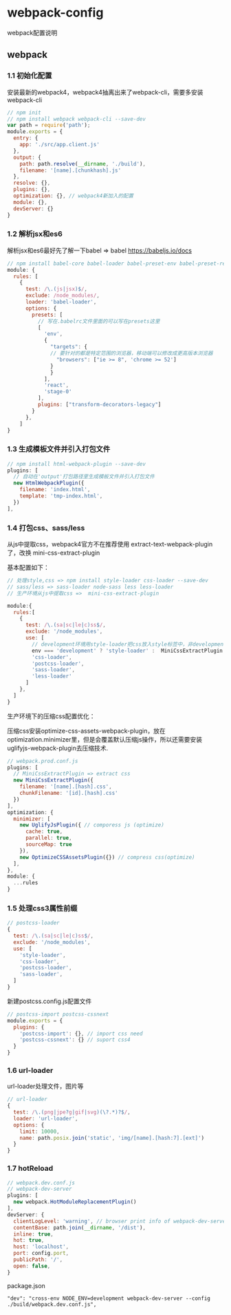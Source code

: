 # webpack-config

webpack配置说明

## webpack

### 1.1 初始化配置

安装最新的webpack4，webpack4抽离出来了webpack-cli，需要多安装webpack-cli

```js
// npm init
// npm install webpack webpack-cli --save-dev
var path = require('path');
module.exports = {
  entry: {
    app: './src/app.client.js'
  },
  output: {
    path: path.resolve(__dirname, './build'),
    filename: '[name].[chunkhash].js'
  },
  resolve: {},
  plugins: {},
  optimization: {}, // webpack4新加入的配置
  module: {},
  devServer: {}
}
```

### 1.2 解析jsx和es6

解析jsx和es6最好先了解一下babel => babel https://babeljs.io/docs

```js
// npm install babel-core babel-loader babel-preset-env babel-preset-react babel-preset-stage-0 babel-plugin-transform-decorators-legacy --save-dev
module: {
  rules: [
    {
      test: /\.(js|jsx)$/,
      exclude: /node_modules/,
      loader: 'babel-loader',
      options: {
        presets: [
          // 写在.babelrc文件里面的可以写在presets这里
          [
            'env',
            {
              "targets": {
              // 要针对的都是特定范围的浏览器，移动端可以修改成更高版本浏览器
                "browsers": ["ie >= 8", 'chrome >= 52']
              }
              }
            ],
            'react',
            'stage-0'
          ],
          plugins: ["transform-decorators-legacy"]
        }
      },
    ]
}
```
### 1.3 生成模板文件并引入打包文件

```js
// npm install html-webpack-plugin --save-dev
plugins: [
  // 自动在'output'打包路径里生成模板文件并引入打包文件
  new HtmlWebpackPlugin({
    filename: 'index.html',
    template: 'tmp-index.html',
  })
],
```
### 1.4 打包css、sass/less

从js中提取css，webpack4官方不在推荐使用 extract-text-webpack-plugin了，改换 mini-css-extract-plugin

基本配置如下：
```js
// 处理style,css => npm install style-loader css-loader --save-dev
// sass/less => sass-loader node-sass less less-loader
// 生产环境从js中提取css =>  mini-css-extract-plugin

module:{
  rules:[
    {
      test: /\.(sa|sc|le|c)ss$/,
      exclude: '/node_modules',
      use: [
		// development环境用style-loader把css放入style标签中，非development环境从js中分离css
        env === 'development' ? 'style-loader' :  MiniCssExtractPlugin.loader,
        'css-loader',
        'postcss-loader',
        'sass-loader',
        'less-loader'
      ]
    },
  ]
}
```

生产环境下的压缩css配置优化：

压缩css安装optimize-css-assets-webpack-plugin，放在optimization.minimizer里，但是会覆盖默认压缩js操作，所以还需要安装uglifyjs-webpack-plugin去压缩技术.

```js
// webpack.prod.conf.js
plugins: [
  // MiniCssExtractPlugin => extract css
  new MiniCssExtractPlugin({
    filename: '[name].[hash].css',
    chunkFilename: '[id].[hash].css'
  })
],
optimization: {
  minimizer: [
    new UglifyJsPlugin({ // comporess js (optimize)
      cache: true,
      parallel: true,
      sourceMap: true
    }),
    new OptimizeCSSAssetsPlugin({}) // compress css(optimize)
  ],
},
module: {
  ...rules
}
```

### 1.5 处理css3属性前缀

```js
// postcss-loader
{
  test: /\.(sa|sc|le|c)ss$/,
  exclude: '/node_modules',
  use: [
    'style-loader',
    'css-loader',
    'postcss-loader',
    'sass-loader',
  ]
}
```

新建postcss.config.js配置文件

```js
// postcss-import postcss-cssnext
module.exports = {
  plugins: {
    'postcss-import': {}, // import css need
    'postcss-cssnext': {} // suport css4
  }
}
```

### 1.6 url-loader

url-loader处理文件，图片等

```js
// url-loader
{
  test: /\.(png|jpe?g|gif|svg)(\?.*)?$/,
  loader: 'url-loader',
  options: {
    limit: 10000,
    name: path.posix.join('static', 'img/[name].[hash:7].[ext]')
  }
}
```

### 1.7 hotReload

```js
// webpack.dev.conf.js
// webpack-dev-server
plugins: [
  new webpack.HotModuleReplacementPlugin()
],
devServer: {
  clientLogLevel: 'warning', // browser print info of webpack-dev-server
  contentBase: path.join(__dirname, '/dist'),
  inline: true,
  hot: true,
  host: 'localhost',
  port: config.port,
  publicPath: '/',
  open: false,
}
```

package.json
```
"dev": "cross-env NODE_ENV=development webpack-dev-server --config ./build/webpack.dev.conf.js",
```

